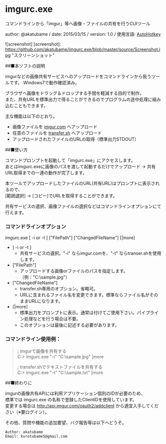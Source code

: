 # imgurc.exe
コマンドラインから「imgur」等へ画像・ファイルの共有を行うCUIツール

author: @akatubame
/ date: 2015/03/15
/ version: 1.0
/ 使用言語: [AutoHotkey](http://ahkwiki.net/Top)

![screenshot]
[screenshot]: https://github.com/akatubame/imgurc.exe/blob/master/source/Screenshot.jpg "スクリーンショット"

##■本ソフトの説明

imgurなどの画像共有サービスへのアップロードをコマンドラインから扱うツールです。
Windows7で動作確認済み。

ブラウザへ画像をドラッグ＆ドロップする手間を軽減する目的で制作。  
また、共有URLを標準出力で得ることができるのでプログラムの途中処理に組み込むこともできます。

主な機能は以下のとおり。

- 画像ファイルを [imgur.com](http://imgur.com/) へアップロード
- 任意のファイルを [transfer.sh](https://transfer.sh/) へアップロード
- アップロードされたファイルのURLの取得（標準出力STDOUT）

##■使い方

コマンドプロンプトを起動して「imgurc.exe」にアクセスします。  
あとはimgurc.exeに画像のパスを渡して起動するだけでアップロード -> 共有URL取得までの一連の動作が完了します。  

本ツールでアップロードしたファイルのURL(共有URL)はプロンプトに表示されるので、  
[範囲選択] -> [コピー]でURLを取得することができます。

共有サービスの選択、画像ファイルの選択などはコマンドラインオプションにて行えます。

### コマンドラインオプション
imgurc.exe [ -i or -t ] ["FilePath"] ["ChangedFileName"] [|more]

- [ -i or -t ]
    - 共有サービスの選択。"-i" ならimgur.comを、"-t" ならtranser.shを使用します。
- ["FilePath"]
    - アップロードする画像orファイルのパスを指定します。（例："C:\sample.jpg"）
- ["ChangedFileName"]
    - transfer.sh専用のオプション。省略可。
    - URLに含まれるファイル名を変更できます。標準ならファイル名がそのままURLになります。
- [|more]
    - 標準出力をプロンプトに表示。通常は付けてご使用下さい。パイプライン処理などを行う場合は不要。
    - このオプションは最後に記述する必要があります。

### コマンドライン使用例：

> ; imgurで画像を共有する  
> C:\> imgurc.exe "-i" "C:\sample.jpg" |more  
> 
> ; transfer.shでテキストファイルを共有する  
> C:\> imgurc.exe "-t" "C:\sample.txt" |more

##■終わりに  

imgurの画像共有APIには利用アプリケーション個別のIDが必要のため、  
標準では imgurc.exe の名称で登録したClientIDを使用しています。  
変更する場合は http://api.imgur.com/oauth2/addclient から適宜入手してください（※要ログイン）。

その他、質問や機能の追加要望、バグ報告等は以下へどうぞ。

	Author: akatubame  
	Email: kurotubame5@gmail.com
